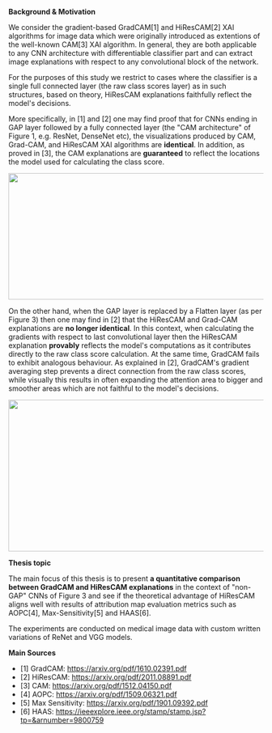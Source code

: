 **Background & Motivation**

We consider the gradient-based GradCAM[1] and HiResCAM[2] XAI algorithms for image data which were originally introduced as extentions of the well-known CAM[3] XAI algorithm. In general, they are both applicable to any CNN architecture with differentiable classifier part and can extract image explanations with respect to any convolutional block of the network. 

For the purposes of this study we restrict to cases where the classifier is a single full connected layer (the raw class scores layer) as in such structures, based on theory, HiResCAM explanations faithfully reflect the model's decisions. 

More specifically, in [1] and [2] one may find proof that for CNNs ending in GAP layer followed by a fully connected layer (the "CAM architecture" of Figure 1, e.g. ResNet, DenseNet etc), the visualizations produced by CAM, Grad-CAM, and HiResCAM XAI algorithms are **identical**. In addition, as proved in [3], the CAM explanations are **guaranteed** to reflect the locations the model used for calculating the class score.

<p align="center">
     <img src="https://user-images.githubusercontent.com/55101427/218502267-04f955ad-583f-471d-b9fe-8a6176f9918f.png" height="250" width="550" />
   </p>

On the other hand, when the GAP layer is replaced by a Flatten layer (as per Figure 3) then one may find in [2] that the HiResCAM and Grad-CAM explanations are **no longer identical**. In this context, when calculating the gradients with respect to last convolutional layer then the HiResCAM explanation **provably** reflects the model's computations as it contributes directly to the raw class score calculation. At the same time, GradCAM fails to exhibit analogous behaviour. As explained in [2], GradCAM's gradient averaging step prevents a direct connection from the raw class scores, while visually this results in often expanding the attention area to  bigger and smoother areas which are not faithful to the model's decisions.

<p align="center">
     <img src="https://user-images.githubusercontent.com/55101427/218503517-dbc6f754-d487-4382-a5b4-ab48ef9a6552.png" height="300" width="550" />
   </p>

**Thesis topic**

The main focus of this thesis is to present **a quantitative comparison between GradCAM and HiResCAM explanations** in the context of "non-GAP" CNNs of Figure 3 and see if the theoretical advantage of HiResCAM aligns well with results of attribution map evaluation metrics such as AOPC[4], Max-Sensitivity[5] and HAAS[6].

The experiments are conducted on medical image data with custom written variations of ReNet and VGG models.

**Main Sources**
  - [1] GradCAM: https://arxiv.org/pdf/1610.02391.pdf
  - [2] HiResCAM: https://arxiv.org/pdf/2011.08891.pdf
  - [3] CAM: https://arxiv.org/pdf/1512.04150.pdf
  - [4] AOPC: https://arxiv.org/pdf/1509.06321.pdf
  - [5] Max Sensitivity: https://arxiv.org/pdf/1901.09392.pdf
  - [6] HAAS: https://ieeexplore.ieee.org/stamp/stamp.jsp?tp=&arnumber=9800759
